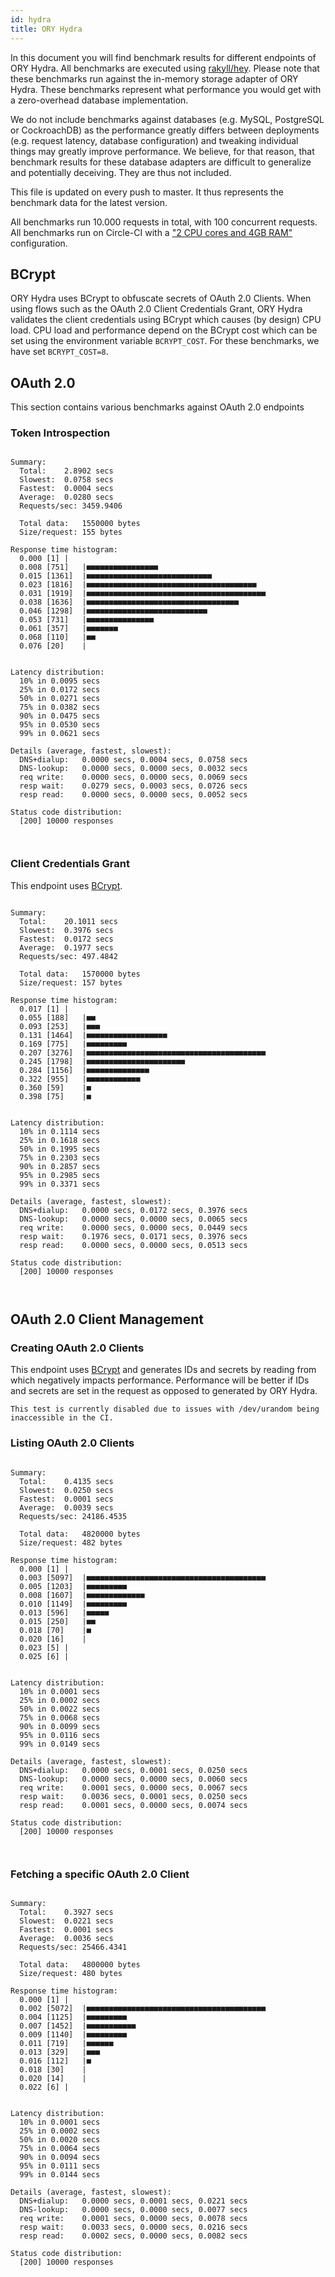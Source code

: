 ```yaml
---
id: hydra
title: ORY Hydra
---
```


In this document you will find benchmark results for different endpoints of ORY
Hydra. All benchmarks are executed using
[rakyll/hey](https://github.com/rakyll/hey). Please note that these benchmarks
run against the in-memory storage adapter of ORY Hydra. These benchmarks
represent what performance you would get with a zero-overhead database
implementation.

We do not include benchmarks against databases (e.g. MySQL, PostgreSQL or
CockroachDB) as the performance greatly differs between deployments (e.g.
request latency, database configuration) and tweaking individual things may
greatly improve performance. We believe, for that reason, that benchmark results
for these database adapters are difficult to generalize and potentially
deceiving. They are thus not included.

This file is updated on every push to master. It thus represents the benchmark
data for the latest version.

All benchmarks run 10.000 requests in total, with 100 concurrent requests. All
benchmarks run on Circle-CI with a
["2 CPU cores and 4GB RAM"](https://support.circleci.com/hc/en-us/articles/360000489307-Why-do-my-tests-take-longer-to-run-on-CircleCI-than-locally-)
configuration.

## BCrypt

ORY Hydra uses BCrypt to obfuscate secrets of OAuth 2.0 Clients. When using
flows such as the OAuth 2.0 Client Credentials Grant, ORY Hydra validates the
client credentials using BCrypt which causes (by design) CPU load. CPU load and
performance depend on the BCrypt cost which can be set using the environment
variable `BCRYPT_COST`. For these benchmarks, we have set `BCRYPT_COST=8`.

## OAuth 2.0

This section contains various benchmarks against OAuth 2.0 endpoints

### Token Introspection

```

Summary:
  Total:	2.8902 secs
  Slowest:	0.0758 secs
  Fastest:	0.0004 secs
  Average:	0.0280 secs
  Requests/sec:	3459.9406

  Total data:	1550000 bytes
  Size/request:	155 bytes

Response time histogram:
  0.000 [1]	|
  0.008 [751]	|■■■■■■■■■■■■■■■■
  0.015 [1361]	|■■■■■■■■■■■■■■■■■■■■■■■■■■■■
  0.023 [1816]	|■■■■■■■■■■■■■■■■■■■■■■■■■■■■■■■■■■■■■■
  0.031 [1919]	|■■■■■■■■■■■■■■■■■■■■■■■■■■■■■■■■■■■■■■■■
  0.038 [1636]	|■■■■■■■■■■■■■■■■■■■■■■■■■■■■■■■■■■
  0.046 [1298]	|■■■■■■■■■■■■■■■■■■■■■■■■■■■
  0.053 [731]	|■■■■■■■■■■■■■■■
  0.061 [357]	|■■■■■■■
  0.068 [110]	|■■
  0.076 [20]	|


Latency distribution:
  10% in 0.0095 secs
  25% in 0.0172 secs
  50% in 0.0271 secs
  75% in 0.0382 secs
  90% in 0.0475 secs
  95% in 0.0530 secs
  99% in 0.0621 secs

Details (average, fastest, slowest):
  DNS+dialup:	0.0000 secs, 0.0004 secs, 0.0758 secs
  DNS-lookup:	0.0000 secs, 0.0000 secs, 0.0032 secs
  req write:	0.0000 secs, 0.0000 secs, 0.0069 secs
  resp wait:	0.0279 secs, 0.0003 secs, 0.0726 secs
  resp read:	0.0000 secs, 0.0000 secs, 0.0052 secs

Status code distribution:
  [200]	10000 responses



```

### Client Credentials Grant

This endpoint uses [BCrypt](#bcrypt).

```

Summary:
  Total:	20.1011 secs
  Slowest:	0.3976 secs
  Fastest:	0.0172 secs
  Average:	0.1977 secs
  Requests/sec:	497.4842

  Total data:	1570000 bytes
  Size/request:	157 bytes

Response time histogram:
  0.017 [1]	|
  0.055 [188]	|■■
  0.093 [253]	|■■■
  0.131 [1464]	|■■■■■■■■■■■■■■■■■■
  0.169 [775]	|■■■■■■■■■
  0.207 [3276]	|■■■■■■■■■■■■■■■■■■■■■■■■■■■■■■■■■■■■■■■■
  0.245 [1798]	|■■■■■■■■■■■■■■■■■■■■■■
  0.284 [1156]	|■■■■■■■■■■■■■■
  0.322 [955]	|■■■■■■■■■■■■
  0.360 [59]	|■
  0.398 [75]	|■


Latency distribution:
  10% in 0.1114 secs
  25% in 0.1618 secs
  50% in 0.1995 secs
  75% in 0.2303 secs
  90% in 0.2857 secs
  95% in 0.2985 secs
  99% in 0.3371 secs

Details (average, fastest, slowest):
  DNS+dialup:	0.0000 secs, 0.0172 secs, 0.3976 secs
  DNS-lookup:	0.0000 secs, 0.0000 secs, 0.0065 secs
  req write:	0.0000 secs, 0.0000 secs, 0.0449 secs
  resp wait:	0.1976 secs, 0.0171 secs, 0.3976 secs
  resp read:	0.0000 secs, 0.0000 secs, 0.0513 secs

Status code distribution:
  [200]	10000 responses



```

## OAuth 2.0 Client Management

### Creating OAuth 2.0 Clients

This endpoint uses [BCrypt](#bcrypt) and generates IDs and secrets by reading
from which negatively impacts performance. Performance will be better if IDs and
secrets are set in the request as opposed to generated by ORY Hydra.

```
This test is currently disabled due to issues with /dev/urandom being inaccessible in the CI.
```

### Listing OAuth 2.0 Clients

```

Summary:
  Total:	0.4135 secs
  Slowest:	0.0250 secs
  Fastest:	0.0001 secs
  Average:	0.0039 secs
  Requests/sec:	24186.4535

  Total data:	4820000 bytes
  Size/request:	482 bytes

Response time histogram:
  0.000 [1]	|
  0.003 [5097]	|■■■■■■■■■■■■■■■■■■■■■■■■■■■■■■■■■■■■■■■■
  0.005 [1203]	|■■■■■■■■■
  0.008 [1607]	|■■■■■■■■■■■■■
  0.010 [1149]	|■■■■■■■■■
  0.013 [596]	|■■■■■
  0.015 [250]	|■■
  0.018 [70]	|■
  0.020 [16]	|
  0.023 [5]	|
  0.025 [6]	|


Latency distribution:
  10% in 0.0001 secs
  25% in 0.0002 secs
  50% in 0.0022 secs
  75% in 0.0068 secs
  90% in 0.0099 secs
  95% in 0.0116 secs
  99% in 0.0149 secs

Details (average, fastest, slowest):
  DNS+dialup:	0.0000 secs, 0.0001 secs, 0.0250 secs
  DNS-lookup:	0.0000 secs, 0.0000 secs, 0.0060 secs
  req write:	0.0001 secs, 0.0000 secs, 0.0067 secs
  resp wait:	0.0036 secs, 0.0001 secs, 0.0250 secs
  resp read:	0.0001 secs, 0.0000 secs, 0.0074 secs

Status code distribution:
  [200]	10000 responses



```

### Fetching a specific OAuth 2.0 Client

```

Summary:
  Total:	0.3927 secs
  Slowest:	0.0221 secs
  Fastest:	0.0001 secs
  Average:	0.0036 secs
  Requests/sec:	25466.4341

  Total data:	4800000 bytes
  Size/request:	480 bytes

Response time histogram:
  0.000 [1]	|
  0.002 [5072]	|■■■■■■■■■■■■■■■■■■■■■■■■■■■■■■■■■■■■■■■■
  0.004 [1125]	|■■■■■■■■■
  0.007 [1452]	|■■■■■■■■■■■
  0.009 [1140]	|■■■■■■■■■
  0.011 [719]	|■■■■■■
  0.013 [329]	|■■■
  0.016 [112]	|■
  0.018 [30]	|
  0.020 [14]	|
  0.022 [6]	|


Latency distribution:
  10% in 0.0001 secs
  25% in 0.0002 secs
  50% in 0.0020 secs
  75% in 0.0064 secs
  90% in 0.0094 secs
  95% in 0.0111 secs
  99% in 0.0144 secs

Details (average, fastest, slowest):
  DNS+dialup:	0.0000 secs, 0.0001 secs, 0.0221 secs
  DNS-lookup:	0.0000 secs, 0.0000 secs, 0.0077 secs
  req write:	0.0001 secs, 0.0000 secs, 0.0078 secs
  resp wait:	0.0033 secs, 0.0000 secs, 0.0216 secs
  resp read:	0.0002 secs, 0.0000 secs, 0.0082 secs

Status code distribution:
  [200]	10000 responses



```

